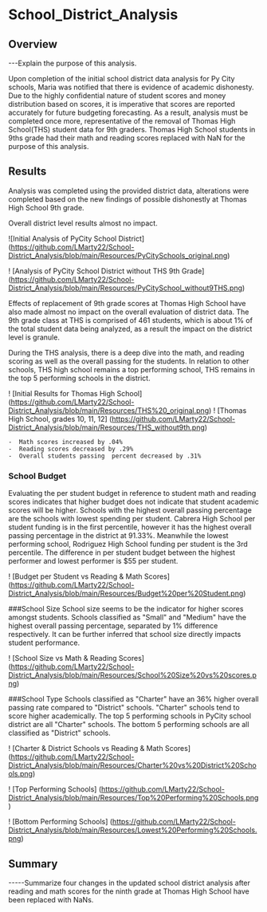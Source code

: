 # School_District_Analysis

## Overview 

---Explain the purpose of this analysis.

Upon completion of the initial school district data analysis for Py City schools, Maria was notified that there is evidence of academic dishonesty. Due to the highly confidential nature of student scores and money distribution based on scores, it is imperative that scores are reported accurately for future budgeting forecasting. As a result, analysis must be completed once more, representative of the removal of Thomas High School(THS) student data for 9th graders. Thomas High School students in 9ths grade had their math and reading scores replaced with NaN for the purpose of this analysis. 



## Results

Analysis was completed using the provided district data, alterations were completed based on the new findings of possible dishonestly at Thomas High School 9th grade. 

Overall district level results almost no impact. 

![Initial Analysis of PyCity School District] (https://github.com/LMarty22/School-District_Analysis/blob/main/Resources/PyCitySchools_original.png)

! [Analysis of PyCity School District without THS 9th Grade] (https://github.com/LMarty22/School-District_Analysis/blob/main/Resources/PyCitySchool_without9THS.png)


Effects of replacement of 9th grade scores at Thomas High School have also made almost no impact on the overall evaluation of district data. The 9th grade class at THS is comprised of 461 students, which is about 1% of the total student data being analyzed, as a result the impact on the district level is granule.

	
During the THS analysis, there is a deep dive into the math, and reading scoring as well as the overall passing for the students. In relation to other schools, THS high school remains a top performing school, THS remains in the top 5 performing schools in the district. 

! [Initial Results for Thomas High School] (https://github.com/LMarty22/School-District_Analysis/blob/main/Resources/THS%20_original.png)
! [Thomas High School, grades 10, 11, 12] (https://github.com/LMarty22/School-District_Analysis/blob/main/Resources/THS_without9th.png)

	-  Math scores increased by .04%
	-  Reading scores decreased by .29%
	-  Overall students passing  percent decreased by .31%



### School Budget 
Evaluating the per student budget in reference to student math and reading scores indicates that higher budget does not indicate that student academic scores will be higher. Schools with the highest overall passing percentage are the schools with lowest spending per student. Cabrera High School per student funding is in the first percentile, however it has the highest overall passing percentage in the district at 91.33%. Meanwhile the lowest performing school, Rodriguez High School funding per student is the 3rd percentile. The difference in per student budget between the highest performer and lowest performer is $55 per student. 

! [Budget per Student vs Reading & Math Scores] (https://github.com/LMarty22/School-District_Analysis/blob/main/Resources/Budget%20per%20Student.png)


###School Size
School size seems to be the indicator for higher scores amongst students. Schools classified as "Small" and "Medium" have the highest overall passing percentage, separated by 1% difference respectively. It can be further inferred that school size directly impacts student performance. 

! [School Size vs Math & Reading Scores] (https://github.com/LMarty22/School-District_Analysis/blob/main/Resources/School%20Size%20vs%20scores.png)


###School Type
Schools classified as "Charter" have an 36% higher overall passing rate compared to "District" schools. "Charter" schools tend to score higher academically. The top 5 performing schools in PyCity school district are all "Charter" schools. The bottom 5 performing schools are all classified as "District" schools.

! [Charter & District Schools vs Reading & Math Scores] (https://github.com/LMarty22/School-District_Analysis/blob/main/Resources/Charter%20vs%20District%20Schools.png)

! [Top Performing Schools] (https://github.com/LMarty22/School-District_Analysis/blob/main/Resources/Top%20Performing%20Schools.png)

! [Bottom Performing Schools] (https://github.com/LMarty22/School-District_Analysis/blob/main/Resources/Lowest%20Performing%20Schools.png)



  
## Summary

-----Summarize four changes in the updated school district analysis after reading and math scores for the ninth grade at Thomas High School have been replaced with NaNs.



